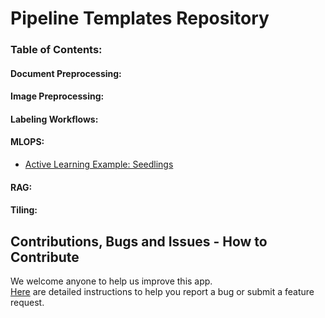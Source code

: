 # Pipeline Templates Repository

### Table of Contents:

#### Document Preprocessing:

#### Image Preprocessing:

#### Labeling Workflows:

#### MLOPS:
- [Active Learning Example: Seedlings](mlops/active_learning/active_learning_seedlings/README.md)

#### RAG:

#### Tiling:

## Contributions, Bugs and Issues - How to Contribute

We welcome anyone to help us improve this app.  
[Here](CONTRIBUTING.md) are detailed instructions to help you report a bug or submit a feature request.
